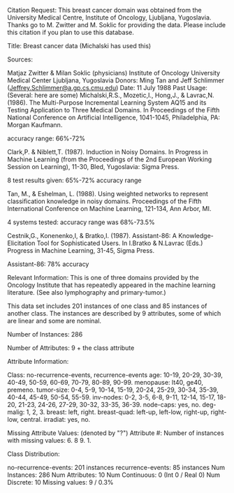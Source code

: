 Citation Request: This breast cancer domain was obtained from the University Medical Centre, Institute of Oncology, Ljubljana, Yugoslavia. Thanks go to M. Zwitter and M. Soklic for providing the data. Please include this citation if you plan to use this database.

Title: Breast cancer data (Michalski has used this)

Sources:

Matjaz Zwitter & Milan Soklic (physicians) Institute of Oncology University Medical Center Ljubljana, Yugoslavia
Donors: Ming Tan and Jeff Schlimmer (Jeffrey.Schlimmer@a.gp.cs.cmu.edu)
Date: 11 July 1988
Past Usage: (Several: here are some)
Michalski,R.S., Mozetic,I., Hong,J., & Lavrac,N. (1986). The Multi-Purpose Incremental Learning System AQ15 and its Testing Application to Three Medical Domains. In Proceedings of the Fifth National Conference on Artificial Intelligence, 1041-1045, Philadelphia, PA: Morgan Kaufmann.

accuracy range: 66%-72%

Clark,P. & Niblett,T. (1987). Induction in Noisy Domains. In Progress in Machine Learning (from the Proceedings of the 2nd European Working Session on Learning), 11-30, Bled, Yugoslavia: Sigma Press.

8 test results given: 65%-72% accuracy range

Tan, M., & Eshelman, L. (1988). Using weighted networks to represent classification knowledge in noisy domains. Proceedings of the Fifth International Conference on Machine Learning, 121-134, Ann Arbor, MI.

4 systems tested: accuracy range was 68%-73.5%

Cestnik,G., Konenenko,I, & Bratko,I. (1987). Assistant-86: A Knowledge-Elicitation Tool for Sophisticated Users. In I.Bratko & N.Lavrac (Eds.) Progress in Machine Learning, 31-45, Sigma Press.

Assistant-86: 78% accuracy

Relevant Information: This is one of three domains provided by the Oncology Institute that has repeatedly appeared in the machine learning literature. (See also lymphography and primary-tumor.)

This data set includes 201 instances of one class and 85 instances of another class. The instances are described by 9 attributes, some of which are linear and some are nominal.

Number of Instances: 286

Number of Attributes: 9 + the class attribute

Attribute Information:

Class: no-recurrence-events, recurrence-events
age: 10-19, 20-29, 30-39, 40-49, 50-59, 60-69, 70-79, 80-89, 90-99.
menopause: lt40, ge40, premeno.
tumor-size: 0-4, 5-9, 10-14, 15-19, 20-24, 25-29, 30-34, 35-39, 40-44, 45-49, 50-54, 55-59.
inv-nodes: 0-2, 3-5, 6-8, 9-11, 12-14, 15-17, 18-20, 21-23, 24-26, 27-29, 30-32, 33-35, 36-39.
node-caps: yes, no.
deg-malig: 1, 2, 3.
breast: left, right.
breast-quad: left-up, left-low, right-up, right-low, central.
irradiat: yes, no.

Missing Attribute Values: (denoted by "?") Attribute #: Number of instances with missing values: 6. 8 9. 1.

Class Distribution:

no-recurrence-events: 201 instances
recurrence-events: 85 instances
Num Instances: 286
Num Attributes: 10
Num Continuous: 0 (Int 0 / Real 0)
Num Discrete: 10
Missing values: 9 / 0.3%
